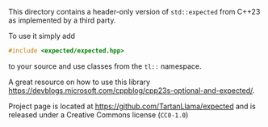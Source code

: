 This directory contains a header-only version of `std::expected` from C++23 as implemented by a third party.

To use it simply add
```C++
#include <expected/expected.hpp>
```
to your source and use classes from the `tl::` namespace.

A great resource on how to use this library https://devblogs.microsoft.com/cppblog/cpp23s-optional-and-expected/.

Project page is located at https://github.com/TartanLlama/expected and is released under a Creative Commons license (`CC0-1.0`)
